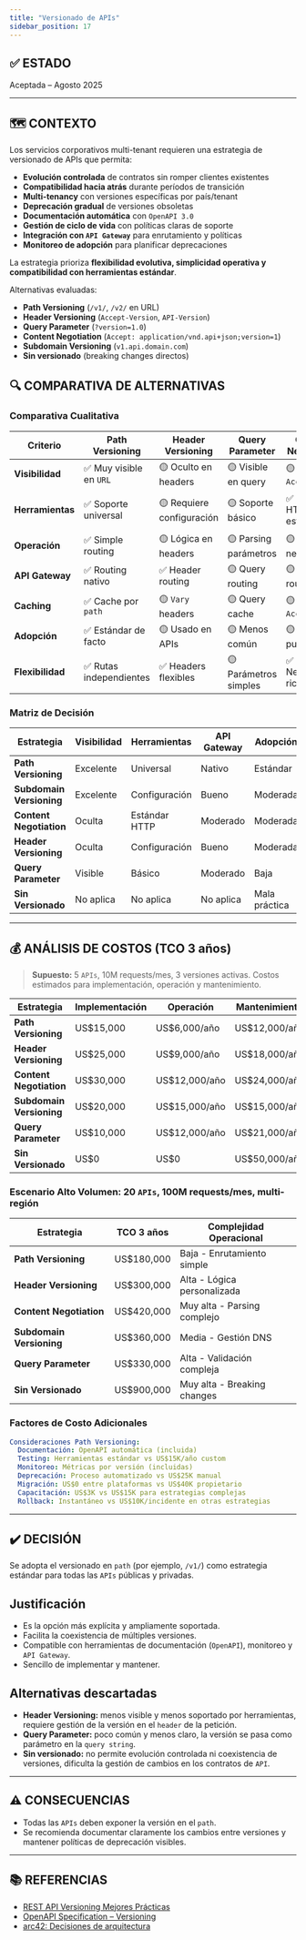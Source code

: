 ```yaml
---
title: "Versionado de APIs"
sidebar_position: 17
---
```


## ✅ ESTADO

Aceptada – Agosto 2025

---

## 🗺️ CONTEXTO

Los servicios corporativos multi-tenant requieren una estrategia de versionado de APIs que permita:

- **Evolución controlada** de contratos sin romper clientes existentes
- **Compatibilidad hacia atrás** durante períodos de transición
- **Multi-tenancy** con versiones específicas por país/tenant
- **Deprecación gradual** de versiones obsoletas
- **Documentación automática** con `OpenAPI 3.0`
- **Gestión de ciclo de vida** con políticas claras de soporte
- **Integración con `API Gateway`** para enrutamiento y políticas
- **Monitoreo de adopción** para planificar deprecaciones

La estrategia prioriza **flexibilidad evolutiva, simplicidad operativa y compatibilidad con herramientas estándar**.

Alternativas evaluadas:

- **Path Versioning** (`/v1/`, `/v2/` en URL)
- **Header Versioning** (`Accept-Version`, `API-Version`)
- **Query Parameter** (`?version=1.0`)
- **Content Negotiation** (`Accept: application/vnd.api+json;version=1`)
- **Subdomain Versioning** (`v1.api.domain.com`)
- **Sin versionado** (breaking changes directos)

## 🔍 COMPARATIVA DE ALTERNATIVAS

### Comparativa Cualitativa

| Criterio              | Path Versioning | Header Versioning | Query Parameter | Content Negotiation | Subdomain         | Sin Versionado |
|----------------------|-----------------|-------------------|-----------------|---------------------|-------------------|----------------|
| **Visibilidad**      | ✅ Muy visible en `URL` | 🟡 Oculto en headers | 🟡 Visible en query | 🟡 Oculto en `Accept` | ✅ Visible en subdomain | ❌ Invisible |
| **Herramientas**     | ✅ Soporte universal | 🟡 Requiere configuración | 🟡 Soporte básico | ✅ Soporte HTTP estándar | 🟡 Configuración DNS | ❌ Sin soporte |
| **Operación**        | ✅ Simple routing | 🟡 Lógica en headers | 🟡 Parsing parámetros | 🟡 Content negotiation | 🟡 Gestión DNS | ✅ Sin complejidad |
| **API Gateway**      | ✅ Routing nativo | ✅ Header routing | 🟡 Query routing | 🟡 Content routing | ✅ Subdomain routing | ❌ Sin routing |
| **Caching**          | ✅ Cache por `path` | 🟡 `Vary` headers | 🟡 Query cache | 🟡 `Vary Accept` | ✅ Cache por subdomain | ✅ Cache simple |
| **Adopción**         | ✅ Estándar de facto | 🟡 Usado en APIs | 🟡 Menos común | 🟡 REST puro | 🟡 Menos común | ❌ Mala práctica |
| **Flexibilidad**     | ✅ Rutas independientes | ✅ Headers flexibles | 🟡 Parámetros simples | ✅ Negociación rica | 🟡 Subdominios fijos | ❌ Sin flexibilidad |

### Matriz de Decisión

| Estrategia              | Visibilidad | Herramientas | API Gateway | Adopción | Recomendación         |
|------------------------|-------------|--------------|-------------|----------|-----------------------|
| **Path Versioning**    | Excelente   | Universal    | Nativo      | Estándar | ✅ **Seleccionada**    |
| **Subdomain Versioning**| Excelente  | Configuración| Bueno       | Moderada | 🟡 Alternativa         |
| **Content Negotiation**| Oculta      | Estándar HTTP| Moderado    | Moderada | 🟡 Considerada         |
| **Header Versioning**  | Oculta      | Configuración| Bueno       | Moderada | 🟡 Considerada         |
| **Query Parameter**    | Visible     | Básico       | Moderado    | Baja     | ❌ Descartada          |
| **Sin Versionado**     | No aplica   | No aplica    | No aplica   | Mala práctica | ❌ Descartada      |

---

## 💰 ANÁLISIS DE COSTOS (TCO 3 años)

> **Supuesto:** 5 `APIs`, 10M requests/mes, 3 versiones activas. Costos estimados para implementación, operación y mantenimiento.

| Estrategia              | Implementación | Operación    | Mantenimiento   | TCO 3 años   |
|------------------------|---------------|--------------|-----------------|--------------|
| **Path Versioning**    | US$15,000     | US$6,000/año | US$12,000/año   | US$69,000    |
| **Header Versioning**  | US$25,000     | US$9,000/año | US$18,000/año   | US$106,000   |
| **Content Negotiation**| US$30,000     | US$12,000/año| US$24,000/año   | US$138,000   |
| **Subdomain Versioning**| US$20,000    | US$15,000/año| US$15,000/año   | US$110,000   |
| **Query Parameter**    | US$10,000     | US$12,000/año| US$21,000/año   | US$109,000   |
| **Sin Versionado**     | US$0          | US$0         | US$50,000/año   | US$150,000   |

### Escenario Alto Volumen: 20 `APIs`, 100M requests/mes, multi-región

| Estrategia              | TCO 3 años   | Complejidad Operacional         |
|------------------------|--------------|---------------------------------|
| **Path Versioning**    | US$180,000   | Baja - Enrutamiento simple      |
| **Header Versioning**  | US$300,000   | Alta - Lógica personalizada     |
| **Content Negotiation**| US$420,000   | Muy alta - Parsing complejo     |
| **Subdomain Versioning**| US$360,000  | Media - Gestión DNS             |
| **Query Parameter**    | US$330,000   | Alta - Validación compleja      |
| **Sin Versionado**     | US$900,000   | Muy alta - Breaking changes     |

### Factores de Costo Adicionales

```yaml
Consideraciones Path Versioning:
  Documentación: OpenAPI automática (incluida)
  Testing: Herramientas estándar vs US$15K/año custom
  Monitoreo: Métricas por versión (incluidas)
  Deprecación: Proceso automatizado vs US$25K manual
  Migración: US$0 entre plataformas vs US$40K propietario
  Capacitación: US$3K vs US$15K para estrategias complejas
  Rollback: Instantáneo vs US$10K/incidente en otras estrategias
```

---

## ✔️ DECISIÓN

Se adopta el versionado en `path` (por ejemplo, `/v1/`) como estrategia estándar para todas las `APIs` públicas y privadas.

## Justificación

- Es la opción más explícita y ampliamente soportada.
- Facilita la coexistencia de múltiples versiones.
- Compatible con herramientas de documentación (`OpenAPI`), monitoreo y `API Gateway`.
- Sencillo de implementar y mantener.

## Alternativas descartadas

- **Header Versioning:** menos visible y menos soportado por herramientas, requiere gestión de la versión en el `header` de la petición.
- **Query Parameter:** poco común y menos claro, la versión se pasa como parámetro en la `query string`.
- **Sin versionado:** no permite evolución controlada ni coexistencia de versiones, dificulta la gestión de cambios en los contratos de `API`.

---

## ⚠️ CONSECUENCIAS

- Todas las `APIs` deben exponer la versión en el `path`.
- Se recomienda documentar claramente los cambios entre versiones y mantener políticas de deprecación visibles.

---

## 📚 REFERENCIAS

- [REST API Versioning Mejores Prácticas](https://restfulapi.net/versioning/)
- [OpenAPI Specification – Versioning](https://swagger.io/docs/specification/api-host-and-base-path/)
- [arc42: Decisiones de arquitectura](https://arc42.org/decision/)
